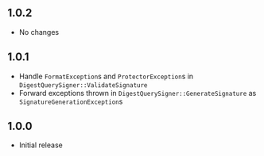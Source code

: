 1.0.2
-----

* No changes

1.0.1
-----

* Handle `FormatException`s and `ProtectorException`s in `DigestQuerySigner::ValidateSignature`
* Forward exceptions thrown in `DigestQuerySigner::GenerateSignature` as `SignatureGenerationException`s

1.0.0
-----

* Initial release
